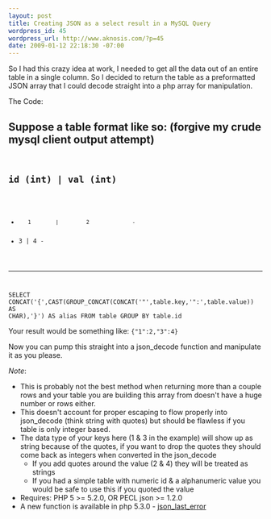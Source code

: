 ```yaml
--- 
layout: post
title: Creating JSON as a select result in a MySQL Query
wordpress_id: 45
wordpress_url: http://www.aknosis.com/?p=45
date: 2009-01-12 22:18:30 -07:00
---
```

So I had this crazy idea at work, I needed to get all the data out of an entire table in a single column. So I decided to return the table as a preformatted JSON array that I could decode straight into a php array for manipulation.

The Code:
<!--more-->

Suppose a table format like so: (forgive my crude mysql client output attempt)
<code>
-----------------------
id (int)      |      val (int)
------------------------
-        1        |         2              -
-    3   |          4              -
------------------------
</code>

<code>SELECT CONCAT('{',CAST(GROUP_CONCAT(CONCAT('"',table.key,'":',table.value))  AS CHAR),'}') AS alias FROM table GROUP BY table.id</code>

Your result would be something like:
<code>{"1":2,"3":4}</code>

Now you can pump this straight into a json_decode function and manipulate it as you please.

<em>Note</em>:
<ul>
	<li>This is probably not the best method when returning more than a couple rows and your table you are building this array from doesn't have a huge number or rows either.</li>
	<li>This doesn't account for proper escaping to flow properly into json_decode (think string with quotes) but should be flawless if you table is only integer based.</li>
	<li>The data type of your keys here (1 &amp; 3 in the example) will show up as string because of the quotes, if you want to drop the quotes they should come back as integers when converted in the json_decode
<ul>
	<li>If you add quotes around the value (2 &amp; 4) they will be treated as strings</li>
	<li>If you had a simple table with numeric id &amp; a alphanumeric value you would be safe to use this if you quoted the value</li>
</ul>
</li>
	<li>Requires: PHP 5 &gt;= 5.2.0, OR  PECL json &gt;= 1.2.0</li>
	<li>A new function is available in php 5.3.0 - <a href="http://php.net/manual/en/function.json-last-error.php" target="_blank">json_last_error</a></li>
</ul>
